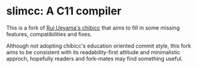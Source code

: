 # slimcc: A C11 compiler

This is a fork of [Rui Ueyama's chibicc](https://github.com/rui314/chibicc) that aims to fill in some missing features, compatibilities and fixes. 

Although not adopting chibicc's education oriented commit style, this fork aims to be consistent with its readability-first attitude and minimalistic approch, hopefully readers and fork-mates may find something useful.
